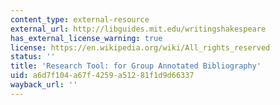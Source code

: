 ```yaml
---
content_type: external-resource
external_url: http://libguides.mit.edu/writingshakespeare
has_external_license_warning: true
license: https://en.wikipedia.org/wiki/All_rights_reserved
status: ''
title: 'Research Tool: for Group Annotated Bibliography'
uid: a6d7f104-a67f-4259-a512-81f1d9d66337
wayback_url: ''
---
```

